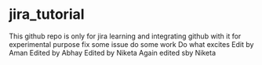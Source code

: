 # jira_tutorial

This github repo is only for jira learning and integrating github with it for experimental purpose
fix some issue do some work
Do what excites
Edit by Aman
Edited by Abhay
Edited by Niketa
Again edited sby Niketa

